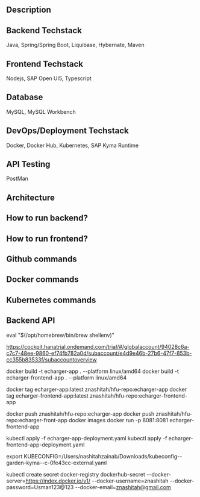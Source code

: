 ## Description

## Backend Techstack 
Java, Spring/Spring Boot, Liquibase, Hybernate, Maven

## Frontend Techstack
Nodejs, SAP Open UI5, Typescript

## Database
MySQL, MySQL Workbench

## DevOps/Deployment Techstack
Docker, Docker Hub, Kubernetes, SAP Kyma Runtime

## API Testing
PostMan

## Architecture

## How to run backend?

## How to run frontend?

## Github commands

## Docker commands

## Kubernetes commands

## Backend API


eval "$(/opt/homebrew/bin/brew shellenv)"

https://cockpit.hanatrial.ondemand.com/trial/#/globalaccount/94028c6a-c7c7-48ee-9860-ef74fb782a0d/subaccount/e4d9e46b-27b6-47f7-853b-cc355b83533f/subaccountoverview

docker build -t echarger-app . --platform linux/amd64
docker build -t echarger-frontend-app . --platform linux/amd64

docker tag echarger-app:latest znashitah/hfu-repo:echarger-app
docker tag echarger-frontend-app:latest znashitah/hfu-repo:echarger-frontend-app

docker push znashitah/hfu-repo:echarger-app
docker push znashitah/hfu-repo:echarger-front-app
docker images
docker run -p 8081:8081 echarger-frontend-app

kubectl apply -f echarger-app-deployment.yaml
kubectl apply -f echarger-frontend-app-deployment.yaml

export KUBECONFIG=/Users/nashitahzainab/Downloads/kubeconfig--garden-kyma--c-0fe43cc-external.yaml

kubectl create secret docker-registry dockerhub-secret --docker-server=https://index.docker.io/v1/   --docker-username=znashitah   --docker-password=Usman123@123  --docker-email=znashitah@gmail.com